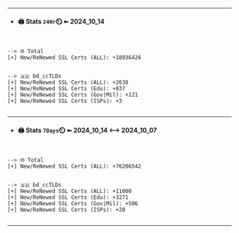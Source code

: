 

---
- #### 🖨️ **Stats** `24Hr`⏲️ ➼ 2024_10_14
```console


--> 🌐 Total
[+] New/ReNewed SSL Certs (ALL): +18936426


--> 🇧🇩 bd_ccTLDs
[+] New/ReNewed SSL Certs (ALL): +2638
[+] New/ReNewed SSL Certs (Edu): +837
[+] New/ReNewed SSL Certs (Gov|Mil): +121
[+] New/ReNewed SSL Certs (ISPs): +3


```

---
- #### 🖨️ **Stats** `7Days`⏲️ ➼ 2024_10_14 <--> 2024_10_07
```console


--> 🌐 Total
[+] New/ReNewed SSL Certs (ALL): +76206542


--> 🇧🇩 bd_ccTLDs
[+] New/ReNewed SSL Certs (ALL): +11000
[+] New/ReNewed SSL Certs (Edu): +3271
[+] New/ReNewed SSL Certs (Gov|Mil): +506
[+] New/ReNewed SSL Certs (ISPs): +20


```

---

